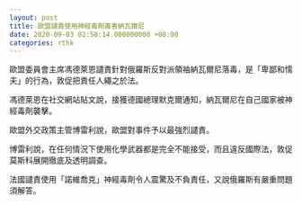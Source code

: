 ```yaml
---
layout: post
title: 歐盟譴責使用神經毒劑毒害納瓦爾尼
date: 2020-09-03 02:58:14.000000000 +08:00
categories: rthk
---
```


歐盟委員會主席馮德萊恩譴責針對俄羅斯反對派領袖納瓦爾尼落毒，是「卑鄙和懦夫」的行為，敦促把責任人繩之於法。

馮德萊恩在社交網站貼文說，接獲德國總理默克爾通知，納瓦爾尼在自己國家被神經毒劑襲擊。

歐盟外交政策主管博雷利說，歐盟對事件予以最強烈譴責。

博雷利說，在任何情況下使用化學武器都是完全不能接受，而且違反國際法，敦促莫斯科展開徹底及透明調查。

法國譴責使用「諾維喬克」神經毒劑令人震驚及不負責任，又說俄羅斯有嚴重問題須解答。

